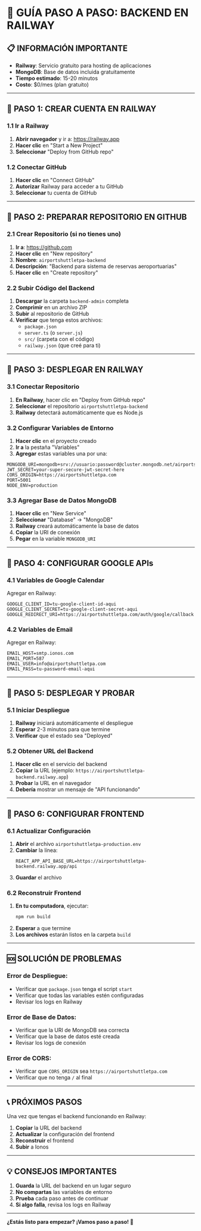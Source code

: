 # 🚀 GUÍA PASO A PASO: BACKEND EN RAILWAY

## 📋 INFORMACIÓN IMPORTANTE
- **Railway**: Servicio gratuito para hosting de aplicaciones
- **MongoDB**: Base de datos incluida gratuitamente
- **Tiempo estimado**: 15-20 minutos
- **Costo**: $0/mes (plan gratuito)

---

## 🎯 PASO 1: CREAR CUENTA EN RAILWAY

### 1.1 Ir a Railway
1. **Abrir navegador** y ir a: https://railway.app
2. **Hacer clic** en "Start a New Project"
3. **Seleccionar** "Deploy from GitHub repo"

### 1.2 Conectar GitHub
1. **Hacer clic** en "Connect GitHub"
2. **Autorizar** Railway para acceder a tu GitHub
3. **Seleccionar** tu cuenta de GitHub

---

## 🎯 PASO 2: PREPARAR REPOSITORIO EN GITHUB

### 2.1 Crear Repositorio (si no tienes uno)
1. **Ir a**: https://github.com
2. **Hacer clic** en "New repository"
3. **Nombre**: `airportshuttletpa-backend`
4. **Descripción**: "Backend para sistema de reservas aeroportuarias"
5. **Hacer clic** en "Create repository"

### 2.2 Subir Código del Backend
1. **Descargar** la carpeta `backend-admin` completa
2. **Comprimir** en un archivo ZIP
3. **Subir** al repositorio de GitHub
4. **Verificar** que tenga estos archivos:
   - `package.json`
   - `server.ts` (o `server.js`)
   - `src/` (carpeta con el código)
   - `railway.json` (que creé para ti)

---

## 🎯 PASO 3: DESPLEGAR EN RAILWAY

### 3.1 Conectar Repositorio
1. **En Railway**, hacer clic en "Deploy from GitHub repo"
2. **Seleccionar** el repositorio `airportshuttletpa-backend`
3. **Railway** detectará automáticamente que es Node.js

### 3.2 Configurar Variables de Entorno
1. **Hacer clic** en el proyecto creado
2. **Ir a** la pestaña "Variables"
3. **Agregar** estas variables una por una:

```
MONGODB_URI=mongodb+srv://usuario:password@cluster.mongodb.net/airportshuttletpa
JWT_SECRET=your-super-secure-jwt-secret-here
CORS_ORIGIN=https://airportshuttletpa.com
PORT=5001
NODE_ENV=production
```

### 3.3 Agregar Base de Datos MongoDB
1. **Hacer clic** en "New Service"
2. **Seleccionar** "Database" → "MongoDB"
3. **Railway** creará automáticamente la base de datos
4. **Copiar** la URI de conexión
5. **Pegar** en la variable `MONGODB_URI`

---

## 🎯 PASO 4: CONFIGURAR GOOGLE APIs

### 4.1 Variables de Google Calendar
Agregar en Railway:
```
GOOGLE_CLIENT_ID=tu-google-client-id-aqui
GOOGLE_CLIENT_SECRET=tu-google-client-secret-aqui
GOOGLE_REDIRECT_URI=https://airportshuttletpa.com/auth/google/callback
```

### 4.2 Variables de Email
Agregar en Railway:
```
EMAIL_HOST=smtp.ionos.com
EMAIL_PORT=587
EMAIL_USER=info@airportshuttletpa.com
EMAIL_PASS=tu-password-email-aqui
```

---

## 🎯 PASO 5: DESPLEGAR Y PROBAR

### 5.1 Iniciar Despliegue
1. **Railway** iniciará automáticamente el despliegue
2. **Esperar** 2-3 minutos para que termine
3. **Verificar** que el estado sea "Deployed"

### 5.2 Obtener URL del Backend
1. **Hacer clic** en el servicio del backend
2. **Copiar** la URL (ejemplo: `https://airportshuttletpa-backend.railway.app`)
3. **Probar** la URL en el navegador
4. **Debería** mostrar un mensaje de "API funcionando"

---

## 🎯 PASO 6: CONFIGURAR FRONTEND

### 6.1 Actualizar Configuración
1. **Abrir** el archivo `airportshuttletpa-production.env`
2. **Cambiar** la línea:
   ```
   REACT_APP_API_BASE_URL=https://airportshuttletpa-backend.railway.app/api
   ```
3. **Guardar** el archivo

### 6.2 Reconstruir Frontend
1. **En tu computadora**, ejecutar:
   ```bash
   npm run build
   ```
2. **Esperar** a que termine
3. **Los archivos** estarán listos en la carpeta `build`

---

## 🆘 SOLUCIÓN DE PROBLEMAS

### Error de Despliegue:
- Verificar que `package.json` tenga el script `start`
- Verificar que todas las variables estén configuradas
- Revisar los logs en Railway

### Error de Base de Datos:
- Verificar que la URI de MongoDB sea correcta
- Verificar que la base de datos esté creada
- Revisar los logs de conexión

### Error de CORS:
- Verificar que `CORS_ORIGIN` sea `https://airportshuttletpa.com`
- Verificar que no tenga `/` al final

---

## 📞 PRÓXIMOS PASOS

Una vez que tengas el backend funcionando en Railway:

1. **Copiar** la URL del backend
2. **Actualizar** la configuración del frontend
3. **Reconstruir** el frontend
4. **Subir** a Ionos

---

## 💡 CONSEJOS IMPORTANTES

1. **Guarda** la URL del backend en un lugar seguro
2. **No compartas** las variables de entorno
3. **Prueba** cada paso antes de continuar
4. **Si algo falla**, revisa los logs en Railway

---

**¿Estás listo para empezar? ¡Vamos paso a paso! 🚀**
